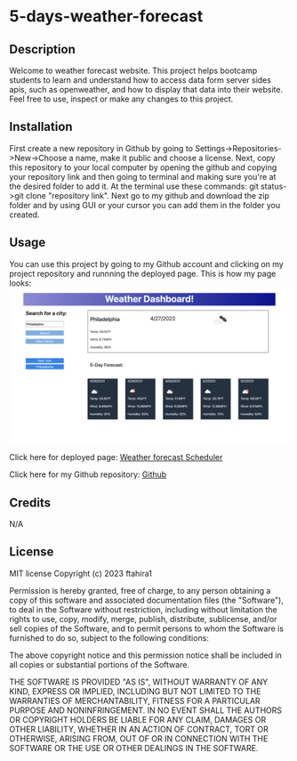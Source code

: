 # 5-days-weather-forecast

## Description
Welcome to weather forecast website. This project helps bootcamp students to learn and understand how to access data form server sides apis, such as openweather, and how to display that data into their website. Feel free to use, inspect or make any changes to this project.
## Installation
First create a new repository in Github by going to Settings->Repositories->New->Choose a name, make it public and choose a license.
Next, copy this repository to your local computer by opening the github and copying your repository link and then going to terminal and making sure you're at the desired folder to add it. At the terminal use these commands: git status->git clone "repository link".
Next go to my github and download the zip folder and by using GUI or your cursor you can add them in the folder you created.

## Usage
You can use this project by going to my Github account and clicking on my project repository and runnning the deployed page. 
This is how my page looks: 
<img src="./assets/screenshot-1.png"/>

Click here for deployed page: <a href="https://ftahira1.github.io/5-days-weather-forecast/">Weather forecast Scheduler</a>

Click here for my Github repository: <a href="https://github.com/ftahira1/5-days-weather-forecast.git">Github</a>


## Credits
N/A

## License
MIT license
Copyright (c) 2023 ftahira1

Permission is hereby granted, free of charge, to any person obtaining a copy
of this software and associated documentation files (the "Software"), to deal
in the Software without restriction, including without limitation the rights
to use, copy, modify, merge, publish, distribute, sublicense, and/or sell
copies of the Software, and to permit persons to whom the Software is
furnished to do so, subject to the following conditions:

The above copyright notice and this permission notice shall be included in all
copies or substantial portions of the Software.

THE SOFTWARE IS PROVIDED "AS IS", WITHOUT WARRANTY OF ANY KIND, EXPRESS OR
IMPLIED, INCLUDING BUT NOT LIMITED TO THE WARRANTIES OF MERCHANTABILITY,
FITNESS FOR A PARTICULAR PURPOSE AND NONINFRINGEMENT. IN NO EVENT SHALL THE
AUTHORS OR COPYRIGHT HOLDERS BE LIABLE FOR ANY CLAIM, DAMAGES OR OTHER
LIABILITY, WHETHER IN AN ACTION OF CONTRACT, TORT OR OTHERWISE, ARISING FROM,
OUT OF OR IN CONNECTION WITH THE SOFTWARE OR THE USE OR OTHER DEALINGS IN THE
SOFTWARE.